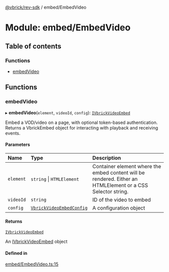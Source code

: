 [@vbrick/rev-sdk](../README.md) / embed/EmbedVideo

# Module: embed/EmbedVideo

## Table of contents

### Functions

- [embedVideo](embed_EmbedVideo.md#embedvideo)

## Functions

### embedVideo

▸ **embedVideo**(`element`, `videoId`, `config`): [`IVbrickVideoEmbed`](../interfaces/embed_IVbrickApi.IVbrickVideoEmbed.md)

Embed a VOD/video on a page, with optional token-based authentication. Returns a VbrickEmbed object for interacting with playback and receiving events.

#### Parameters

| Name | Type | Description |
| :------ | :------ | :------ |
| `element` | `string` \| `HTMLElement` | Container element where the embed content will be rendered. Either an HTMLElement or a CSS Selector string. |
| `videoId` | `string` | ID of the video to embed |
| `config` | [`VbrickVideoEmbedConfig`](../interfaces/embed_VbrickEmbedConfig.VbrickVideoEmbedConfig.md) | A configuration object |

#### Returns

[`IVbrickVideoEmbed`](../interfaces/embed_IVbrickApi.IVbrickVideoEmbed.md)

An [IVbrickVideoEmbed](../interfaces/embed_IVbrickApi.IVbrickVideoEmbed.md) object

#### Defined in

[embed/EmbedVideo.ts:15](https://github.com/vbrick/rev-sdk-js/blob/fe11467/src/embed/EmbedVideo.ts#L15)
